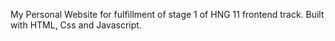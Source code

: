 My Personal Website for fulfillment of stage 1 of HNG 11 frontend track.
Built with HTML, Css and Javascript.